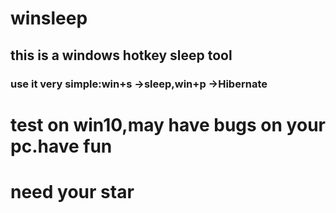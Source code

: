 # winsleep
## this is a windows hotkey sleep tool
### use it very simple:win+s ->sleep,win+p ->Hibernate
# test on win10,may have bugs on your pc.have fun
# need your star
